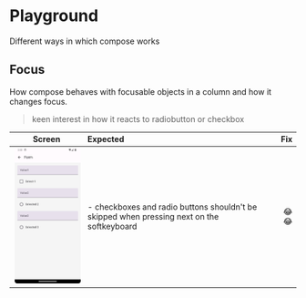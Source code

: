 # Playground
Different ways in which compose works

## Focus
How compose behaves with focusable objects in a column and how it changes focus.
> keen interest in how it reacts to radiobutton or checkbox

| Screen                                                               | Expected                                                                                   |  Fix |
|----------------------------------------------------------------------|:-------------------------------------------------------------------------------------------|-----:|
| <img src="images/forms.png" width="200" hspace="2" alt="calories" /> | - checkboxes and radio buttons shouldn't be skipped when pressing next on the softkeyboard | 😂😂 |
